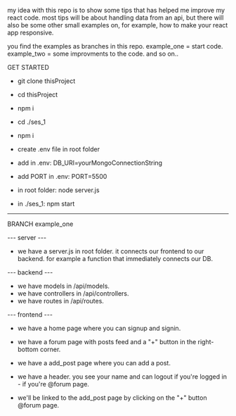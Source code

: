 <!-- @format -->

my idea with this repo is to show some tips that has helped me improve my react code.
most tips will be about handling data from an api, but there will also be some other small examples on, for example, how to make your react app responsive.

you find the examples as branches in this repo. example_one = start code. example_two = some improvments to the code. and so on..

GET STARTED

- git clone thisProject
- cd thisProject
- npm i
- cd ./ses_1
- npm i

- create .env file in root folder
- add in .env: DB_URI=yourMongoConnectionString
- add PORT in .env: PORT=5500

- in root folder: node server.js
- in ./ses_1: npm start

---

BRANCH example_one

--- server ---

- we have a server.js in root folder. it connects our frontend to our backend. for example a function that immediately connects our DB.

--- backend ---

- we have models in /api/models.
- we have controllers in /api/controllers.
- we have routes in /api/routes.

--- frontend ---

- we have a home page where you can signup and signin.
- we have a forum page with posts feed and a "+" button in the right-bottom corner.
- we have a add_post page where you can add a post.

- we have a header. you see your name and can logout if you're logged in - if you're @forum page.

- we'll be linked to the add_post page by clicking on the "+" button @forum page.

